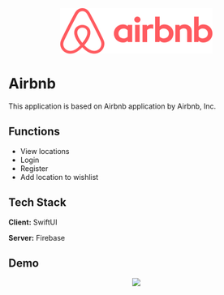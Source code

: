 <p align="center">
  <img width="300" height="90" src="https://github.com/chumeodiHERE/chumeodiHERE/blob/main/img/Airbnb_Logo.png">
</p>

# Airbnb

This application is based on Airbnb application by Airbnb, Inc.


## Functions

- View locations
- Login
- Register
- Add location to wishlist


## Tech Stack

**Client:** SwiftUI

**Server:** Firebase


## Demo

<p align="center">
  <img width="250" src="https://github.com/chumeodiHERE/chumeodiHERE/blob/main/gif/demo_airbnb.gif">
</p>

